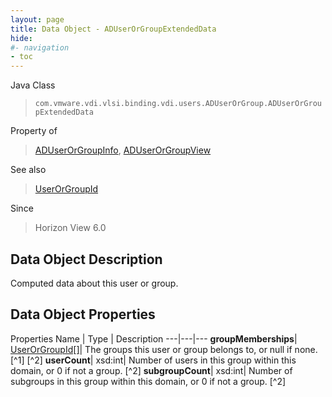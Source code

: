 ```yaml
---
layout: page
title: Data Object - ADUserOrGroupExtendedData
hide:
#- navigation
- toc
---
```






Java Class
> `com.vmware.vdi.vlsi.binding.vdi.users.ADUserOrGroup.ADUserOrGroupExtendedData`

Property of
> [ADUserOrGroupInfo](vdi.users.ADUserOrGroup.ADUserOrGroupInfo.md#field_detail), [ADUserOrGroupView](vdi.users.ADUserOrGroup.ADUserOrGroupView.md#field_detail)

See also
> [UserOrGroupId](vdi.entity.UserOrGroupId.md)

Since
> Horizon View 6.0


## Data Object Description

Computed data about this user or group.

## Data Object Properties
Properties
Name |  Type |  Description
---|---|---
**groupMemberships**| [UserOrGroupId[]](vdi.entity.UserOrGroupId.md)|  The groups this user or group belongs to, or null if none. [^1] [^2]
**userCount**|  xsd:int|  Number of users in this group within this domain, or 0 if not a group. [^2]
**subgroupCount**|  xsd:int|  Number of subgroups in this group within this domain, or 0 if not a group. [^2]
 


 
